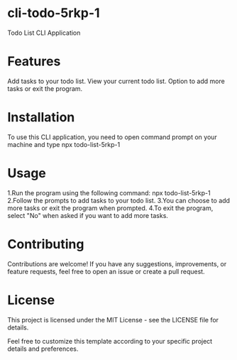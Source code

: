 # cli-todo-5rkp-1
Todo List CLI Application

# Features
Add tasks to your todo list.
View your current todo list.
Option to add more tasks or exit the program.

# Installation
To use this CLI application, you need to open command prompt on your machine and type npx todo-list-5rkp-1 


# Usage
1.Run the program using the following command: npx todo-list-5rkp-1
2.Follow the prompts to add tasks to your todo list.
3.You can choose to add more tasks or exit the program when prompted.
4.To exit the program, select "No" when asked if you want to add more tasks.

# Contributing
Contributions are welcome! If you have any suggestions, improvements, or feature requests, feel free to open an issue or create a pull request.

# License
This project is licensed under the MIT License - see the LICENSE file for details.

Feel free to customize this template according to your specific project details and preferences.
